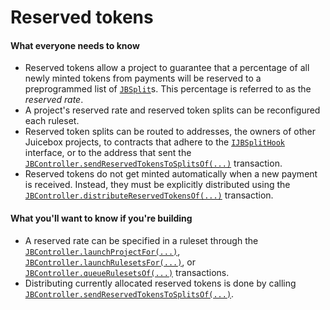 # Reserved tokens

#### What everyone needs to know

* Reserved tokens allow a project to guarantee that a percentage of all newly minted tokens from payments will be reserved to a preprogrammed list of [`JBSplit`](/v4/api/core/structs/jbsplit)s. This percentage is referred to as the *reserved rate*.
* A project's reserved rate and reserved token splits can be reconfigured each ruleset.
* Reserved token splits can be routed to addresses, the owners of other Juicebox projects, to contracts that adhere to the [`IJBSplitHook`](/v4/api/core/interfaces/ijbsplithook) interface, or to the address that sent the [`JBController.sendReservedTokensToSplitsOf(...)`](/v4/api/core/contracts/jbcontroller/#sendreservedtokenstosplitsof) transaction.
* Reserved tokens do not get minted automatically when a new payment is received. Instead, they must be explicitly distributed using the [`JBController.distributeReservedTokensOf(...)`](/v4/api/core/contracts/jbcontroller/#distributereservedtokensof) transaction.

#### What you'll want to know if you're building

* A reserved rate can be specified in a ruleset through the [`JBController.launchProjectFor(...)`](/v4/api/core/contracts/jbcontroller/#launchprojectfor), [`JBController.launchRulesetsFor(...)`](/v4/api/core/contracts/jbcontroller/#launchrulesetsfor), or [`JBController.queueRulesetsOf(...)`](/v4/api/core/contracts/jbcontroller/#queuerulesetsof) transactions.
* Distributing currently allocated reserved tokens is done by calling [`JBController.sendReservedTokensToSplitsOf(...)`](/v4/api/core/contracts/jbcontroller/#sendreservedtokenstosplitsof). 

